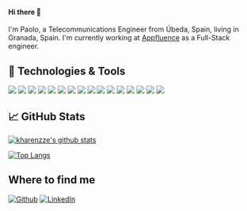 #### Hi there 👋

I'm Paolo, a Telecommunications Engineer from  Úbeda, Spain, living in Granada, Spain.
I'm currently working at [Appfluence](https://appfluence.com/) as a Full-Stack engineer.

## 🔧 Technologies & Tools
![](https://img.shields.io/badge/OS-OSX-informational?style=flat&logo=apple&logoColor=white&color=2bbc8a)
![](https://img.shields.io/badge/Code-Python-informational?style=flat&logo=python&logoColor=white&color=2bbc8a)
![](https://img.shields.io/badge/Code-JavaScript-informational?style=flat&logo=javascript&logoColor=white&color=2bbc8a)
![](https://img.shields.io/badge/Code-Typescript-informational?style=flat&logo=typescript&logoColor=white&color=2bbc8a)
![](https://img.shields.io/badge/Code-Scala-informational?style=flat&logo=scala&logoColor=white&color=2bbc8a)
![](https://img.shields.io/badge/Code-React-informational?style=flat&logo=react&logoColor=white&color=2bbc8a)
![](https://img.shields.io/badge/Code-React%20Native-informational?style=flat&logo=react&logoColor=white&color=2bbc8a)
![](https://img.shields.io/badge/Code-NodeJS-informational?style=flat&logo=node.js&logoColor=white&color=2bbc8a)
![](https://img.shields.io/badge/Code-NGinx-informational?style=flat&logo=NGinx&logoColor=white&color=2bbc8a)
![](https://img.shields.io/badge/Shell-ZSH-informational?style=flat&logo=gnu-bash&logoColor=white&color=2bbc8a)
![](https://img.shields.io/badge/Tools-Docker-informational?style=flat&logo=docker&logoColor=white&color=2bbc8a)
![](https://img.shields.io/badge/Tools-Kubernetes-informational?style=flat&logo=Kubernetes&logoColor=white&color=2bbc8a)
![](https://img.shields.io/badge/Tools-NeoVim-informational?style=flat&logo=neovim&logoColor=white&color=2bbc8a)
![](https://img.shields.io/badge/Code-Unity-informational?style=flat&logo=unity&logoColor=white&color=2bbc8a)
![](https://img.shields.io/badge/Deploy-Digital%20Ocean-informational?style=flat&logo=digitalocean&logoColor=white&color=2bbc8a)
![](https://img.shields.io/badge/Deploy-AWS-informational?style=flat&logo=AWS&logoColor=white&color=2bbc8a)

## &#x1f4c8; GitHub Stats

[![kharenzze's github stats](https://github-readme-stats.vercel.app/api?username=kharenzze&show_icons=true&theme=vue&count_private=true)](https://github.com/anuraghazra/github-readme-stats)

[![Top Langs](https://github-readme-stats.vercel.app/api/top-langs/?username=kharenzze&layout=compact&theme=vue&hide=html,vhdl,verilog&langs_count=10)](https://github.com/anuraghazra/github-readme-stats)

## Where to find me
<p>
  <a href="https://github.com/kharenzze" target="_blank"><img alt="Github" src="https://img.shields.io/badge/GitHub-%2312100E.svg?&style=for-the-badge&logo=Github&logoColor=white" /></a> <a href="https://www.linkedin.com/in/paolo-raez/" target="_blank"><img alt="LinkedIn" src="https://img.shields.io/badge/linkedin-%230077B5.svg?&style=for-the-badge&logo=linkedin&logoColor=white" /></a> 
</p>

<!--
**kharenzze/kharenzze** is a ✨ _special_ ✨ repository because its `README.md` (this file) appears on your GitHub profile.

Here are some ideas to get you started:

- 🔭 I’m currently working on ...
- 🌱 I’m currently learning ...
- 👯 I’m looking to collaborate on ...
- 🤔 I’m looking for help with ...
- 💬 Ask me about ...
- 📫 How to reach me: ...
- 😄 Pronouns: ...
- ⚡ Fun fact: ...
-->
